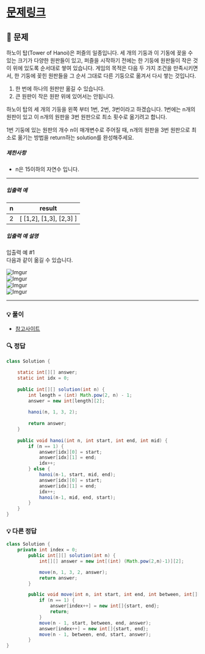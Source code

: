# [문제링크](https://school.programmers.co.kr/learn/courses/30/lessons/12946)

## 📝 문제

하노이 탑(Tower of Hanoi)은 퍼즐의 일종입니다. 세 개의 기둥과 이 기동에 꽂을 수 있는 크기가 다양한 원판들이 있고, 퍼즐을 시작하기 전에는 한 기둥에 원판들이 작은 것이 위에 있도록 순서대로 쌓여 있습니다. 게임의 목적은 다음 두 가지 조건을 만족시키면서, 한 기둥에 꽂힌 원판들을 그 순서 그대로 다른 기둥으로 옮겨서 다시 쌓는 것입니다.

1. 한 번에 하나의 원판만 옮길 수 있습니다.
2. 큰 원판이 작은 원판 위에 있어서는 안됩니다.

하노이 탑의 세 개의 기둥을 왼쪽 부터 1번, 2번, 3번이라고 하겠습니다. 1번에는 n개의 원판이 있고 이 n개의 원판을 3번 원판으로 최소 횟수로 옮기려고 합니다.

1번 기둥에 있는 원판의 개수 n이 매개변수로 주어질 때, n개의 원판을 3번 원판으로 최소로 옮기는 방법을 return하는 solution를 완성해주세요.

##### 제한사항

- n은 15이하의 자연수 입니다.

---

##### 입출력 예

|n|result|
|---|---|
|2|[ [1,2], [1,3], [2,3] ]|

##### 입출력 예 설명

입출력 예 #1  
다음과 같이 옮길 수 있습니다.

![Imgur](https://i.imgur.com/SWEqD08.png)  
![Imgur](https://i.imgur.com/mrmOzV2.png)  
![Imgur](https://i.imgur.com/Ent83gA.png)  
![Imgur](https://i.imgur.com/osJFfhF.png)

---

### 💡 풀이

- [참고사이트](https://st-lab.tistory.com/96)


### 🔍 정답

```java
class Solution {
    
    static int[][] answer;
    static int idx = 0;
    
    public int[][] solution(int n) {
        int length = (int) Math.pow(2, n) - 1;
        answer = new int[length][2];
        
        hanoi(n, 1, 3, 2);
        
        return answer;
    }
    
    public void hanoi(int n, int start, int end, int mid) {
        if (n == 1) {
            answer[idx][0] = start;
            answer[idx][1] = end;
            idx++;
        } else {
            hanoi(n-1, start, mid, end);
            answer[idx][0] = start;
            answer[idx][1] = end;
            idx++;
            hanoi(n-1, mid, end, start);
        }
    }
}
```


### 💡 다른 정답

```java
class Solution {
    private int index = 0;
        public int[][] solution(int n) {
            int[][] answer = new int[(int) (Math.pow(2,n)-1)][2];

            move(n, 1, 3, 2, answer);
            return answer;
        }

        public void move(int n, int start, int end, int between, int[][] answer) {
            if (n == 1) {
                answer[index++] = new int[]{start, end};
                return;
            }
            move(n - 1, start, between, end, answer);
            answer[index++] = new int[]{start, end};
            move(n - 1, between, end, start, answer);
        }
}
```